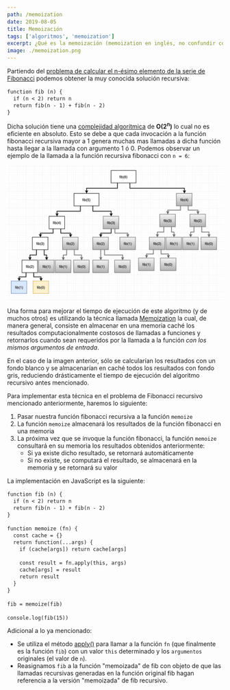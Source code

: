 ```yaml
---
path: /memoization
date: 2019-08-05
title: Memoización
tags: ['algoritmos', 'memoization']
excerpt: ¿Qué es la memoización (memoization en inglés, no confundir con "memorización") y cómo nos puede ayudar a reducir el tiempo de ejecución de un algoritmo?
image: ./memoization.png
---
```

Partiendo del [problema de calcular el n-ésimo elemento de la serie de Fibonacci](https://notas.uristolar.com/ejercicios-algoritmos#fibonacci) podemos obtener la muy conocida solución recursiva:

```
function fib (n) {
  if (n < 2) return n
  return fib(n - 1) + fib(n - 2)
}
```

Dicha solución tiene una [complejidad algorítmica](https://notas.uristolar.com/complejidad-algoritmica) de **O(2<sup>n</sup>)** lo cual no es eficiente en absoluto. Esto se debe a que cada invocación a la función fibonacci recursiva mayor a 1 genera muchas mas llamadas a dicha función hasta llegar a la llamada con argumento 1 ó 0. Podemos observar un ejemplo de la llamada a la función recursiva fibonacci con `n = 6`:

![fib6](./fib6.jpg)

Una forma para mejorar el tiempo de ejecución de este algoritmo (y de muchos otros) es utilizando la técnica llamada [Memoization](https://en.wikipedia.org/wiki/Memoization) la cual, de manera general, consiste en almacenar en una memoria caché los resultados computacionalmente costosos de llamadas a funciones y retornarlos cuando sean requeridos por la llamada a la función _con los mismos argumentos de entrada_.

En el caso de la imagen anterior, sólo se calcularían los resultados con un fondo blanco y se almacenarían en caché todos los resultados con fondo gris, reduciendo drásticamente el tiempo de ejecución del algoritmo recursivo antes mencionado.

Para implementar esta técnica en el problema de Fibonacci recursivo mencionado anteriormente, haremos lo siguiente:

1. Pasar nuestra función fibonacci recursiva a la función `memoize`
2. La función `memoize` almacenará los resultados de la función fibonacci en una memoria
3. La próxima vez que se invoque la función fibonacci, la función `memoize` consultará en su memoria los resultados obtenidos anteriormente:
      - Si ya existe dicho resultado, se retornará automáticamente
      - Si no existe, se computará el resultado, se almacenará en la memoria y se retornará su valor

La implementación en JavaScript es la siguiente:

```
function fib (n) {
  if (n < 2) return n
  return fib(n - 1) + fib(n - 2)
}

function memoize (fn) {
  const cache = {}
  return function(...args) {
    if (cache[args]) return cache[args]

    const result = fn.apply(this, args)
    cache[args] = result
    return result
  }
}

fib = memoize(fib)

console.log(fib(15))
```

Adicional a lo ya mencionado:

- Se utiliza el método [apply()](https://developer.mozilla.org/en-US/docs/Web/JavaScript/Reference/Global_Objects/Function/apply) para llamar a la función `fn` (que finalmente es la función `fib`) con un valor `this` determinado y los `argumentos` originales (el valor de `n`).
- Reasignamos `fib` a la función "memoizada" de fib con objeto de que las llamadas recursivas generadas en la función original fib hagan referencia a la versión "memoizada" de fib recursivo.